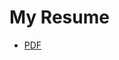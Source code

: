 # My Resume

- [PDF](https://rawcdn.githack.com/devinus/resume/24f1d9468dbcebd07433eacdcf914bef498eafe7/DevinAlexanderTorres.pdf)
